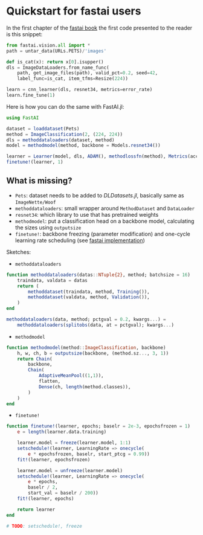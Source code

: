 # Quickstart for fastai users

In the first chapter of the [fastai book](https://github.com/fastai/fastbook) the first code presented to the reader is this snippet:

```python
from fastai.vision.all import *
path = untar_data(URLs.PETS)/'images'

def is_cat(x): return x[0].isupper()
dls = ImageDataLoaders.from_name_func(
    path, get_image_files(path), valid_pct=0.2, seed=42,
    label_func=is_cat, item_tfms=Resize(224))

learn = cnn_learner(dls, resnet34, metrics=error_rate)
learn.fine_tune(1)
```

Here is how you can do the same with FastAI.jl:

```julia
using FastAI

dataset = loaddataset(Pets)
method = ImageClassification(2, (224, 224))
dls = methoddataloaders(dataset, method)
model = methodmodel(method, backbone = Models.resnet34())

learner = Learner(model, dls, ADAM(), methodlossfn(method), Metrics(accuracy))
finetune!(learner, 1)
```




## What is missing?

- `Pets`: dataset needs to be added to *DLDatasets.jl*, basically same as `ImageNette/Woof`
- `methoddataloaders`: small wrapper around `MethodDataset` and `DataLoader`
- `resnet34`: which library to use that has pretrained weights
- `methodmodel`: put a classification head on a backbone model, calculating the sizes using `outputsize`
- `finetune!`: backbone freezing (parameter modification) and one-cycle learning rate scheduling (see [fastai implementation](https://github.com/fastai/fastai/blob/f2ab8ba78b63b2f4ebd64ea440b9886a2b9e7b6f/fastai/callback/schedule.py#L153))

Sketches:

- `methoddataloaders`

```julia
function methoddataloaders(datas::NTuple{2}, method; batchsize = 16)
    traindata, valdata = datas
    return (
        methoddataset(traindata, method, Training()),
        methoddataset(valdata, method, Validation()),
    )
end

methoddataloaders(data, method; pctgval = 0.2, kwargs...) =
    methoddataloaders(splitobs(data, at = pctgval); kwargs...)
```

- `methodmodel`

```julia
function methodmodel(method::ImageClassification, backbone)
    h, w, ch, b = outputsize(backbone, (method.sz..., 3, 1))
    return Chain(
        backbone,
        Chain(
            AdaptiveMeanPool((1,1)),
            flatten,
            Dense(ch, length(method.classes)),
        )
    )
end
```

- `finetune!`

```julia
function finetune!(learner, epochs; baselr = 2e-3, epochsfrozen = 1)
    e = length(learner.data.training)

    learner.model = freeze(learner.model, 1:1)
    setschedule!(learner, LearningRate => onecycle(
        e * epochsfrozen, baselr, start_ptcg = 0.99))
    fit!(learner, epochsfrozen)

    learner.model = unfreeze(learner.model)
    setschedule!(learner, LearningRate => onecycle(
        e * epochs,
        baselr / 2,
        start_val = baselr / 200))
    fit!(learner, epochs)

    return learner
end

# TODO: setschedule!, freeze
```